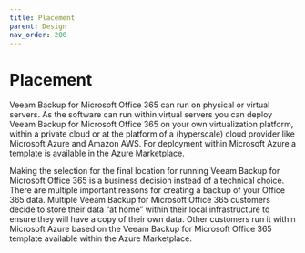 ```yaml
---
title: Placement
parent: Design
nav_order: 200
---
```

# Placement

Veeam Backup for Microsoft Office 365 can run on physical or virtual servers. As the software can run within virtual servers you can deploy Veeam Backup for Microsoft Office 365 on your own virtualization platform, within a private cloud or at the platform of a (hyperscale) cloud provider like Microsoft Azure and Amazon AWS. For deployment within Microsoft Azure a template is available in the Azure Marketplace.

Making the selection for the final location for running Veeam Backup for Microsoft Office 365 is a business decision instead of a technical choice.  There are multiple important reasons for creating a backup of your Office 365 data. Multiple Veeam Backup for Microsoft Office 365 customers decide to store their data “at home” within their local infrastructure to ensure they will have a copy of their own data. Other customers run it within Microsoft Azure based on the Veeam Backup for Microsoft Office 365 template available within the Azure Marketplace.